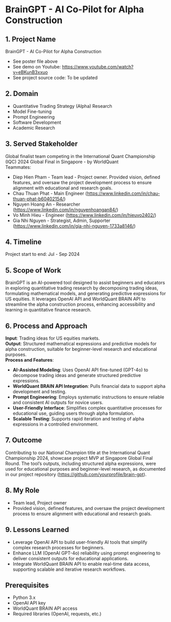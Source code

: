 # BrainGPT - AI Co-Pilot for Alpha Construction

## 1. Project Name
BrainGPT - AI Co-Pilot for Alpha Construction
- See poster file above
- See demo on Youtube: https://www.youtube.com/watch?v=eBKunB3xxuo
- See project source code: To be updated

## 2. Domain
- Quantitative Trading Strategy (Alpha) Research
- Model Fine-tuning
- Prompt Engineering
- Software Development
- Academic Research

## 3. Served Stakeholder
Global finalist team competing in the International Quant Championship (IQC) 2024 Global Final in Singapore - by WorldQuant  
Teammates:  
- Diep Hien Pham - Team lead - Project owner. Provided vision, defined features, and oversaw the project development process to ensure alignment with educational and research goals.  
- Chau Thuan Phat - Main Engineer (https://www.linkedin.com/in/chau-thuan-phat-b60402154/)  
- Nguyen Hoang An - Researcher (https://www.linkedin.com/in/nguyenhoangan84/)  
- Vo Minh Hieu - Engineer (https://www.linkedin.com/in/hieuvo2402/)  
- Gia Nhi Nguyen - Strategist, Admin, Supporter (https://www.linkedin.com/in/gia-nhi-nguyen-1733a8146/)

## 4. Timeline
Project start to end: Jul - Sep 2024

## 5. Scope of Work
BrainGPT is an AI-powered tool designed to assist beginners and educators in exploring quantitative trading research by decomposing trading ideas, formulating mathematical models, and generating predictive expressions for US equities. It leverages OpenAI API and WorldQuant BRAIN API to streamline the alpha construction process, enhancing accessibility and learning in quantitative finance research.

## 6. Process and Approach
**Input**: Trading ideas for US equities markets.  
**Output**: Structured mathematical expressions and predictive models for alpha construction, suitable for beginner-level research and educational purposes.  
**Process and Features**:  
- **AI-Assisted Modeling**: Uses OpenAI API fine-tuned (GPT-4o) to decompose trading ideas and generate structured predictive expressions.  
- **WorldQuant BRAIN API Integration**: Pulls financial data to support alpha development and testing.  
- **Prompt Engineering**: Employs systematic instructions to ensure reliable and consistent AI outputs for novice users.  
- **User-Friendly Interface**: Simplifies complex quantitative processes for educational use, guiding users through alpha formulation.  
- **Scalable Testing**: Supports rapid iteration and testing of alpha expressions in a controlled environment.

## 7. Outcome
Contributing to our National Champion title at the International Quant Championship 2024, showcase project MVP at Singapore Global Final Round. The tool’s outputs, including structured alpha expressions, were used for educational purposes and beginner-level research, as documented in our project repository (https://github.com/yourprofile/brain-gpt).

## 8. My Role
- Team lead, Project owner  
- Provided vision, defined features, and oversaw the project development process to ensure alignment with educational and research goals.

## 9. Lessons Learned
- Leverage OpenAI API to build user-friendly AI tools that simplify complex research processes for beginners.  
- Enhance LLM (OpenAI GPT-4o) reliability using prompt engineering to deliver consistent outputs for educational applications.  
- Integrate WorldQuant BRAIN API to enable real-time data access, supporting scalable and iterative research workflows.

## Prerequisites
- Python 3.x
- OpenAI API key
- WorldQuant BRAIN API access
- Required libraries (OpenAI, requests, etc.)

